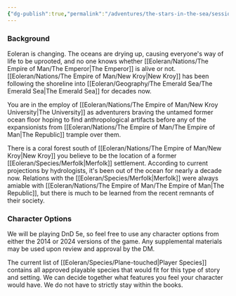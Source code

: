 ```yaml
---
{"dg-publish":true,"permalink":"/adventures/the-stars-in-the-sea/session-zero/"}
---
```


### Background
Eoleran is changing. The oceans are drying up, causing everyone's way of life to be uprooted, and no one knows whether [[Eoleran/Nations/The Empire of Man/The Emperor\|The Emperor]] is alive or not.  [[Eoleran/Nations/The Empire of Man/New Kroy\|New Kroy]] has been following the shoreline into [[Eoleran/Geography/The Emerald Sea/The Emerald Sea\|The Emerald Sea]] for decades now. 

You are in the employ of [[Eoleran/Nations/The Empire of Man/New Kroy University\|The University]] as adventurers braving the untamed former ocean floor hoping to find anthropological artifacts before any of the expansionists from [[Eoleran/Nations/The Empire of Man/The Empire of Man\|The Republic]] trample over them. 

There is a coral forest south of [[Eoleran/Nations/The Empire of Man/New Kroy\|New Kroy]] you believe to be the location of a former [[Eoleran/Species/Merfolk\|Merfolk]] settlement. According to current projections by hydrologists, it's been out of the ocean for nearly a decade now. Relations with the [[Eoleran/Species/Merfolk\|Merfolk]] were always amiable with [[Eoleran/Nations/The Empire of Man/The Empire of Man\|The Republic]], but there is much to be learned from the recent remnants of their society. 
### Character Options
We will be playing DnD 5e, so feel free to use any character options from either the 2014 or 2024 versions of the game. Any supplemental materials may be used upon review and approval by the DM.

The current list of [[Eoleran/Species/Plane-touched\|Player Species]] contains all approved playable species that would fit for this type of story and setting. We can decide together what features you feel your character would have. We do not have to strictly stay within the books. 
